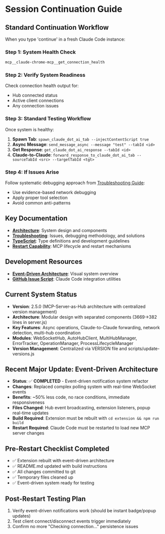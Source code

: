 # Session Continuation Guide

## Standard Continuation Workflow

When you type 'continue' in a fresh Claude Code instance:

### Step 1: System Health Check
```bash
mcp__claude-chrome-mcp__get_connection_health
```

### Step 2: Verify System Readiness
Check connection health output for:
- Hub connected status
- Active client connections
- Any connection issues

### Step 3: Standard Testing Workflow
Once system is healthy:
1. **Spawn Tab**: `spawn_claude_dot_ai_tab --injectContentScript true`
2. **Async Message**: `send_message_async --message "test" --tabId <id>`
3. **Get Response**: `get_claude_dot_ai_response --tabId <id>`
4. **Claude-to-Claude**: `forward_response_to_claude_dot_ai_tab --sourceTabId <src> --targetTabId <tgt>`

### Step 4: If Issues Arise
Follow systematic debugging approach from [Troubleshooting Guide](TROUBLESHOOTING.md#debugging-methodology):
- Use evidence-based network debugging
- Apply proper tool selection
- Avoid common anti-patterns

## Key Documentation
- **[Architecture](ARCHITECTURE.md)**: System design and components
- **[Troubleshooting](TROUBLESHOOTING.md)**: Issues, debugging methodology, and solutions  
- **[TypeScript](TYPESCRIPT.md)**: Type definitions and development guidelines
- **[Restart Capability](RESTART-CAPABILITY.md)**: MCP lifecycle and restart mechanisms

## Development Resources
- **[Event-Driven Architecture](event-driven-architecture-diagram.md)**: Visual system overview
- **[GitHub Issue Script](create-claude-code-issue.sh)**: Claude Code integration utilities

## Current System Status
- **Version**: 2.5.0 (MCP-Server-as-Hub architecture with centralized version management)
- **Architecture**: Modular design with separated components (3669→382 lines in server.js)
- **Key Features**: Async operations, Claude-to-Claude forwarding, network detection, multi-hub coordination
- **Modules**: WebSocketHub, AutoHubClient, MultiHubManager, ErrorTracker, OperationManager, ProcessLifecycleManager
- **Version Management**: Centralized via VERSION file and scripts/update-versions.js

## Recent Major Update: Event-Driven Architecture
- **Status**: ✅ **COMPLETED** - Event-driven notification system refactor
- **Changes**: Replaced complex polling system with real-time WebSocket events
- **Benefits**: ~50% less code, no race conditions, immediate responsiveness
- **Files Changed**: Hub event broadcasting, extension listeners, popup real-time updates
- **Build Required**: Extension must be rebuilt with `cd extension && npm run build`
- **Restart Required**: Claude Code must be restarted to load new MCP server changes

## Pre-Restart Checklist Completed
- ✅ Extension rebuilt with event-driven architecture
- ✅ README.md updated with build instructions
- ✅ All changes committed to git
- ✅ Temporary files cleaned up
- ✅ Event-driven system ready for testing

## Post-Restart Testing Plan
1. Verify event-driven notifications work (should be instant badge/popup updates)
2. Test client connect/disconnect events trigger immediately
3. Confirm no more "Checking connection..." persistence issues